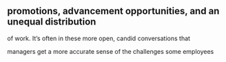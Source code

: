 ## promotions, advancement opportunities, and an unequal distribution

of work. It’s often in these more open, candid conversations that

managers get a more accurate sense of the challenges some employees